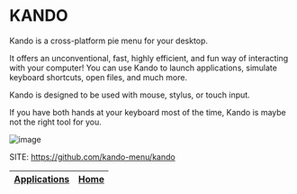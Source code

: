 # KANDO

 Kando is a cross-platform pie menu for your desktop.
 
 It offers an unconventional, fast, highly efficient, and fun way of 
 interacting with your computer! You can use Kando to launch applications, 
 simulate keyboard shortcuts, open files, and much more.
 
 Kando is designed to be used with mouse, stylus, or touch input.
 
 If you have both hands at your keyboard most of the time, Kando is maybe 
 not the right tool for you.
 
 ![image](https://raw.githubusercontent.com/kando-menu/kando/main/docs/img/kando.gif)

 SITE: https://github.com/kando-menu/kando

 | [Applications](https://portable-linux-apps.github.io/apps.html) | [Home](https://portable-linux-apps.github.io)
 | --- | --- |

